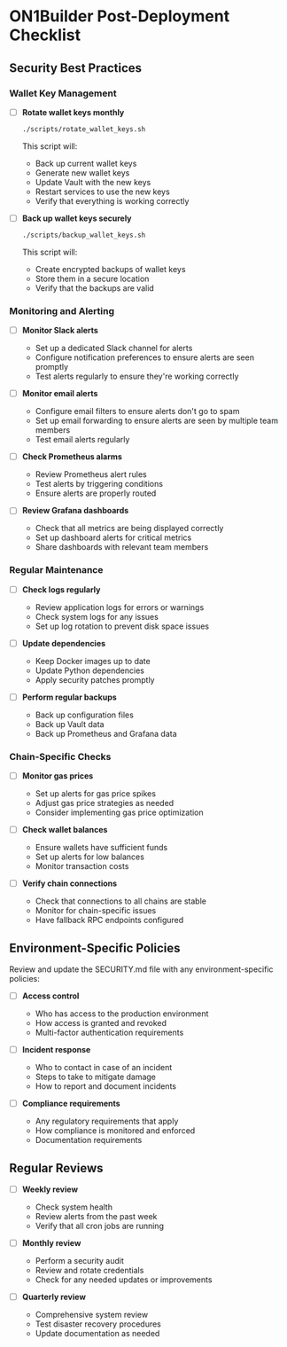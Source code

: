 # ON1Builder Post-Deployment Checklist

## Security Best Practices

### Wallet Key Management

- [ ] **Rotate wallet keys monthly**
  ```bash
  ./scripts/rotate_wallet_keys.sh
  ```
  This script will:
  - Back up current wallet keys
  - Generate new wallet keys
  - Update Vault with the new keys
  - Restart services to use the new keys
  - Verify that everything is working correctly

- [ ] **Back up wallet keys securely**
  ```bash
  ./scripts/backup_wallet_keys.sh
  ```
  This script will:
  - Create encrypted backups of wallet keys
  - Store them in a secure location
  - Verify that the backups are valid

### Monitoring and Alerting

- [ ] **Monitor Slack alerts**
  - Set up a dedicated Slack channel for alerts
  - Configure notification preferences to ensure alerts are seen promptly
  - Test alerts regularly to ensure they're working correctly

- [ ] **Monitor email alerts**
  - Configure email filters to ensure alerts don't go to spam
  - Set up email forwarding to ensure alerts are seen by multiple team members
  - Test email alerts regularly

- [ ] **Check Prometheus alarms**
  - Review Prometheus alert rules
  - Test alerts by triggering conditions
  - Ensure alerts are properly routed

- [ ] **Review Grafana dashboards**
  - Check that all metrics are being displayed correctly
  - Set up dashboard alerts for critical metrics
  - Share dashboards with relevant team members

### Regular Maintenance

- [ ] **Check logs regularly**
  - Review application logs for errors or warnings
  - Check system logs for any issues
  - Set up log rotation to prevent disk space issues

- [ ] **Update dependencies**
  - Keep Docker images up to date
  - Update Python dependencies
  - Apply security patches promptly

- [ ] **Perform regular backups**
  - Back up configuration files
  - Back up Vault data
  - Back up Prometheus and Grafana data

### Chain-Specific Checks

- [ ] **Monitor gas prices**
  - Set up alerts for gas price spikes
  - Adjust gas price strategies as needed
  - Consider implementing gas price optimization

- [ ] **Check wallet balances**
  - Ensure wallets have sufficient funds
  - Set up alerts for low balances
  - Monitor transaction costs

- [ ] **Verify chain connections**
  - Check that connections to all chains are stable
  - Monitor for chain-specific issues
  - Have fallback RPC endpoints configured

## Environment-Specific Policies

Review and update the SECURITY.md file with any environment-specific policies:

- [ ] **Access control**
  - Who has access to the production environment
  - How access is granted and revoked
  - Multi-factor authentication requirements

- [ ] **Incident response**
  - Who to contact in case of an incident
  - Steps to take to mitigate damage
  - How to report and document incidents

- [ ] **Compliance requirements**
  - Any regulatory requirements that apply
  - How compliance is monitored and enforced
  - Documentation requirements

## Regular Reviews

- [ ] **Weekly review**
  - Check system health
  - Review alerts from the past week
  - Verify that all cron jobs are running

- [ ] **Monthly review**
  - Perform a security audit
  - Review and rotate credentials
  - Check for any needed updates or improvements

- [ ] **Quarterly review**
  - Comprehensive system review
  - Test disaster recovery procedures
  - Update documentation as needed
